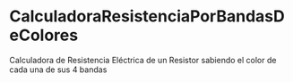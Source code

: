# CalculadoraResistenciaPorBandasDeColores
Calculadora de Resistencia Eléctrica de un Resistor sabiendo el color de cada una de sus 4 bandas

